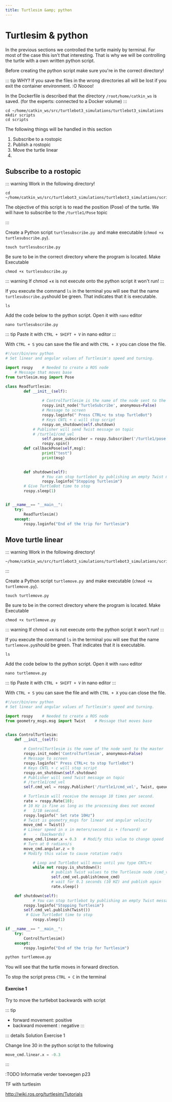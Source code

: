 ```yaml
---
title: Turtlesim &amp; python
---
```


# Turtlesim &amp; python

In the previous sections we controlled the turtle mainly by terminal. For most of the case this isn't that interesting.
That is why we will be controlling the turtle with a own written python script.


Before creating the python script make sure you're in the correct directory!

::: tip WHY?
If you save the files in the wrong directories all will be lost if you exit the container environment. :O Noooo!

In the Dockerfile is described that the directory `/root/home/catkin_ws` is saved. (for the experts: connected to a Docker volume)
:::

```shell
cd ~/home/catkin_ws/src/turtlebot3_simulations/turtlebot3_simulations
mkdir scripts
cd scripts
```

The following things will be handled in this section

1. Subscribe to a rostopic
2. Publish a rostopic
3. Move the turtle linear
4. 

## Subscribe to a rostopic

::: warning 
Work in the following directory!

```shell
cd ~/home/catkin_ws/src/turtlebot3_simulations/turtlebot3_simulations/scripts
```

The objective of this script is to read the position (Pose) of the turtle.
We will have to subscribe to the `/turtle1/Pose` topic

:::

Create a Python script `turtlesubscribe.py `and make executable (`chmod +x turtlesubscribe.py`). 

```shell
touch turtlesubscribe.py
```

Be sure to be in the correct directory where the program is located.
Make Executable 

```shell
chmod +x turtlesubscribe.py
```

::: warning
If chmod +x is not execute onto the python script it won't run!
:::

If you execute the command `ls` in the terminal you will see that the name `turtlesubscribe.py`should be green. 
That indicates that it is executable.

```shell
ls
```

Add the code below to the python script. Open it with `nano` editor

```shell
nano turtlesubscribe.py 
```
::: tip
Paste it with `CTRL + SHIFT + V` in nano editor
:::

With `CTRL + S` you can save the file and with `CTRL + X` you can close the file.

```python
#!/usr/bin/env python 
# Set linear and angular values of Turtlesim's speed and turning. 

import rospy    # Needed to create a ROS node 
    # Message that moves base   
from turtlesim.msg import Pose

class ReadTurtlesim: 
        def __init__(self): 
                
                # ControlTurtlesim is the name of the node sent to the master
                rospy.init_node('TurtleSubcribe', anonymous=False) 
                # Message to screen 
                rospy.loginfo(" Press CTRL+c to stop TurtleBot") 
                # Keys CNTL + c will stop script 
                rospy.on_shutdown(self.shutdown) 
            # Publisher will send Twist message on topic 
            # /turtle1/cmd_vel 
                self.pose_subscriber = rospy.Subscriber('/turtle1/pose', Pose, self.callbackPose)
                rospy.spin()
        def callbackPose(self,msg):
                print("test")
                print(msg)
        

        def shutdown(self): 
                # You can stop turtlebot by publishing an empty Twist message 
                rospy.loginfo("Stopping Turtlesim") 
        # Give TurtleBot time to stop
        rospy.sleep(1) 


if __name__== "__main__": 
    try:
        ReadTurtlesim() 
    except: 
    	rospy.loginfo("End of the trip for Turtlesim") 

```






## Move turtle linear


::: warning 
Work in the following directory!

```shell
~/home/catkin_ws/src/turtlebot3_simulations/turtlebot3_simulations/scripts
```

:::

Create a Python script `turtlemove.py `and make executable (`chmod +x turtlemove.py`). 

```shell
touch turtlemove.py
```

Be sure to be in the correct directory where the program is located.
Make Executable 

```shell
chmod +x turtlemove.py
```

::: warning
If chmod +x is not execute onto the python script it won't run!
:::

If you execute the command `ls` in the terminal you will see that the name `turtlemove.py`should be green. That indicates that it is executable.

```shell
ls
```

Add the code below to the python script. Open it with `nano` editor

```shell
nano turtlemove.py 
```
::: tip
Paste it with `CTRL + SHIFT + V` in nano editor
:::

With `CTRL + S` you can save the file and with `CTRL + X` you can close the file.

```python
#!/usr/bin/env python 
# Set linear and angular values of Turtlesim's speed and turning. 

import rospy	# Needed to create a ROS node 
from geometry_msgs.msg import Twist    # Message that moves base 	


class ControlTurtlesim: 
	def __init__(self): 
		
		# ControlTurtlesim is the name of the node sent to the master
		rospy.init_node('ControlTurtlesim', anonymous=False) 
		# Message to screen 
		rospy.loginfo(" Press CTRL+c to stop TurtleBot") 
		# Keys CNTL + c will stop script 
		rospy.on_shutdown(self.shutdown) 
	    # Publisher will send Twist message on topic 
	    # /turtle1/cmd_vel 
		self.cmd_vel = rospy.Publisher('/turtle1/cmd_vel', Twist, queue_size=10) 

	    # Turtlesim will receive the message 10 times per second. 
		rate = rospy.Rate(10); 
	    # 10 Hz is fine as long as the processing does not exceed 
	    #   1/10 second. 
		rospy.loginfo(" Set rate 10Hz") 
	    # Twist is geometry_msgs for linear and angular velocity 
		move_cmd = Twist() 
	    # Linear speed in x in meters/second is + (forward) or 
	    #    - (backwards) 
		move_cmd.linear.x = 0.3   # Modify this value to change speed 
	    # Turn at 0 radians/s 
		move_cmd.angular.z = 0 
	    # Modify this value to cause rotation rad/s 

            # Loop and TurtleBot will move until you type CNTL+c 
        	while not rospy.is_shutdown(): 
                    # publish Twist values to the Turtlesim node /cmd_vel
            		self.cmd_vel.publish(move_cmd) 
                    # wait for 0.1 seconds (10 HZ) and publish again 
            		rate.sleep() 

	def shutdown(self): 
    		# You can stop turtlebot by publishing an empty Twist message 
   		rospy.loginfo("Stopping Turtlesim") 
   		self.cmd_vel.publish(Twist()) 
   		 # Give TurtleBot time to stop
    		rospy.sleep(1) 

if __name__== "__main__": 
    try:
        ControlTurtlesim() 
    except: 
    	rospy.loginfo("End of the trip for Turtlesim") 

```

```bash
python turtlemove.py 
```

You will see that the turtle moves in forward direction.

To stop the script press `CTRL + C` in the terminal


#### Exercise 1  
Try to move the turtlebot backwards with script

::: tip 
* forward movement: positive
* backward movement : negative
:::

::: details Solution Exercise 1

Change line 30 in the python script to the following

```python
move_cmd.linear.x = -0.3 
```
:::






 :TODO Informatie verder toevoegen p23
 
TF with turtlesim



http://wiki.ros.org/turtlesim/Tutorials  
